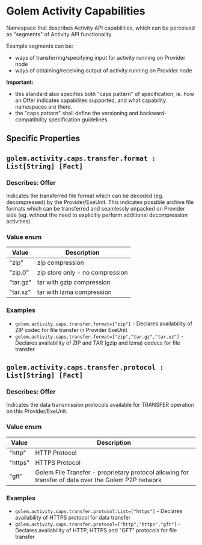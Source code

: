 # Golem Activity Capabilities
Namespace that describes Activity API capabilities, which can be perceived as "segments" of Activity API functionality.

Example segments can be:

- ways of transferring/specifying input for activity running on Provider node
- ways of obtaining/receiving output of activity running on Provider node

**Important:** 
- this standard also specifies both "caps pattern" of specification, ie. how an Offer indicates capabilites supported, and what capability namespaces are there.
- the "caps pattern" shall define the versioning and backward-compatibility specification guidelines.

## Specific Properties

## `golem.activity.caps.transfer.format : List[String] [Fact]`

### Describes: Offer

Indicates the transferred file format which can be decoded (eg. decompressed) by the Provider/ExeUnit. This indicates possible archive file formats which can be transferred and seamlessly unpacked on Provider side (eg. without the need to explicitly perform additional decompression activities).

### Value enum
| Value    | Description                     |
| -------- | ------------------------------- |
| "zip"    | zip compression                 |
| "zip.0"  | zip store only - no compression |
| "tar.gz" | tar with gzip compression       |
| "tar.xz" | tar with lzma compression       |

### **Examples**
* `golem.activity.caps.transfer.format=["zip"]` - Declares availability of ZIP codec for file transfer in Provider ExeUnit
* `golem.activity.caps.transfer.format=["zip","tar.gz","tar.xz"]` - Declares availability of ZIP and TAR (gzip and lzma) codecs for file transfer

## `golem.activity.caps.transfer.protocol : List[String] [Fact]`

### Describes: Offer

Indicates the data transmission protocols available for TRANSFER operation on this Provider/ExeUnit.
### Value enum
| Value   | Description                                                                                         |
| ------- | --------------------------------------------------------------------------------------------------- |
| "http"  | HTTP Protocol                                                                                       |
| "https" | HTTPS Protocol                                                                                      |
| "gft"   | Golem File Transfer - proprietary protocol allowing for transfer of data over the Golem P2P network |
### **Examples**
* `golem.activity.caps.transfer.protocol:List=["https"]` - Declares availability of HTTPS protocol for data transfer
* `golem.activity.caps.transfer.protocol=["http","https","gft"]` - Declares availability of HTTP, HTTPS and "GFT" protocols for file transfer
